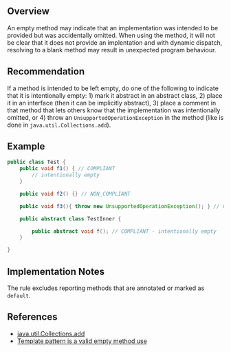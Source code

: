 ## Overview

An empty method may indicate that an implementation was intended to be provided but was accidentally omitted. When using the method, it will not be clear that it does not provide an implentation and with dynamic dispatch, resolving to a blank method may result in unexpected program behaviour.

## Recommendation

If a method is intended to be left empty, do one of the following to indicate that it is intentionally empty: 1) mark it abstract in an abstract class, 2) place it in an interface (then it can be implicitly abstract), 3) place a comment in that method that lets others know that the implementation was intentionally omitted, or 4) throw an `UnsupportedOperationException` in the method (like is done in `java.util.Collections.add`).

## Example

```java
public class Test {
    public void f1() { // COMPLIANT
        // intentionally empty
    }

    public void f2() {} // NON_COMPLIANT

    public void f3(){ throw new UnsupportedOperationException(); } // COMPLIANT

    public abstract class TestInner {

        public abstract void f(); // COMPLIANT - intentionally empty
    }

}
```

## Implementation Notes

The rule excludes reporting methods that are annotated or marked as `default`.

## References
- [java.util.Collections.add](https://docs.oracle.com/en/java/javase/20/docs/api/java.base/java/util/Collection.html#add(E))
- [Template pattern is a valid empty method use](https://en.wikipedia.org/wiki/Template_method_pattern)
